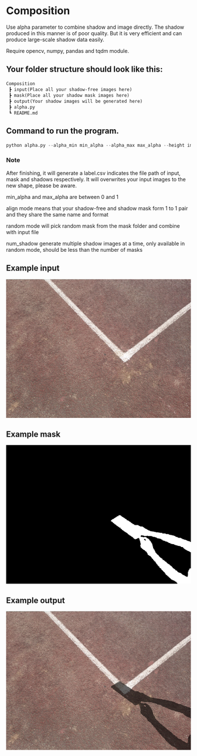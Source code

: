 # Composition

Use alpha parameter to combine shadow and image directly. The shadow produced in this manner is of poor quality. But it is very efficient and can produce large-scale shadow data easily.

Require opencv, numpy, pandas and tqdm module.

## Your folder structure should look like this:

```
Composition
 ┣ input(Place all your shadow-free images here)
 ┣ mask(Place all your shadow mask images here)
 ┣ output(Your shadow images will be generated here)
 ┣ alpha.py
 ┗ README.md
```

## Command to run the program.

```python
python alpha.py --alpha_min min_alpha --alpha_max max_alpha --height image_height --width image_width --mode align or random --num_shadow only available in random mode
```

### Note

After finishing, it will generate a label.csv indicates the file path of input, mask and shadows respectively. It will overwrites your input images to the new shape, please be aware.

min_alpha and max_alpha are between 0 and 1

align mode means that your shadow-free and shadow mask form 1 to 1 pair and they share the same name and format

random mode will pick random mask from the mask folder and combine with input file

num_shadow generate multiple shadow images at a time, only available in random mode, should be less than the number of masks

## Example input

![input](./example_input.png)

## Example mask

![mask](./example_mask.png)

## Example output

![output](./example_output.png)